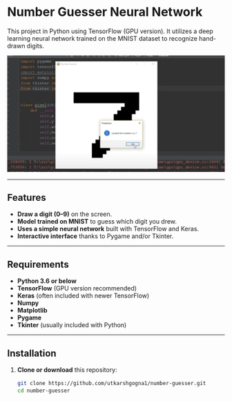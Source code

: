 # Number Guesser Neural Network

This project in Python using TensorFlow (GPU version). It utilizes a deep learning neural network trained on the MNIST dataset to recognize hand-drawn digits.

![Number Guesser Demo](demo.png)


---

## Features

- **Draw a digit (0–9)** on the screen.
- **Model trained on MNIST** to guess which digit you drew.
- **Uses a simple neural network** built with TensorFlow and Keras.
- **Interactive interface** thanks to Pygame and/or Tkinter.

---

## Requirements

- **Python 3.6 or below**  
- **TensorFlow** (GPU version recommended)  
- **Keras** (often included with newer TensorFlow)  
- **Numpy**  
- **Matplotlib**  
- **Pygame**  
- **Tkinter** (usually included with Python)

---

## Installation

1. **Clone or download** this repository:
   ```bash
   git clone https://github.com/utkarshgogna1/number-guesser.git
   cd number-guesser
